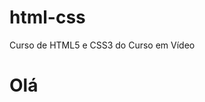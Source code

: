 # html-css
 Curso de HTML5 e CSS3 do Curso em Vídeo

 <!DOCTYPE html>
 <html lang="pt-br">
 
 <head>
    <title>Meu site</title>
 </head>
 <body>
 </body>
    <h1>Olá</h1>
 </html>
